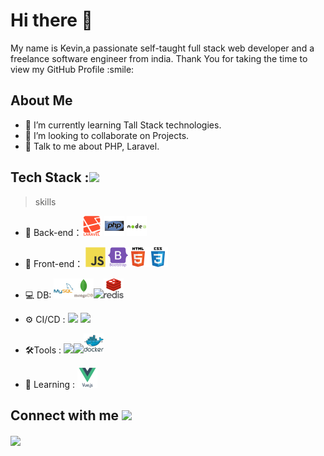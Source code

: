 <!-- <div align="center">
  <img width="" height = "" src="https://miro.medium.com/max/1444/1*Z5-lWkyzcRB5ahgm9qyxvg.png" alt="cover" />
</div> -->

<h1> Hi there 👋 </h1>

<div size='20px'> My name is Kevin,a passionate self-taught full stack web developer and a freelance software engineer from india. Thank You for taking the time to view my GitHub Profile :smile:</div>
<h2>About Me</h2>

- 🔭 I’m currently learning Tall Stack technologies.
- 👯 I’m looking to collaborate on Projects.
- 💬 Talk to me about PHP, Laravel.

<h2> Tech Stack :<img src = "https://github.githubassets.com/images/icons/emoji/unicode/1f6e0.png" width = 32px> </h2>

<blockquote>
<p dir="auto">skills</p>
</blockquote>

<ul>
  <li><p><g-emoji class="g-emoji" alias="telescope" fallback-src="https://github.githubassets.com/images/icons/emoji/unicode/1f52d.png">🔭</g-emoji>  Back-end：<img width ='32px' src ='https://raw.githubusercontent.com/devicons/devicon/master/icons/laravel/laravel-plain-wordmark.svg'> <img width ='32px' src ='https://raw.githubusercontent.com/devicons/devicon/master/icons/php/php-original.svg'> <img width ='32px' src ='https://raw.githubusercontent.com/devicons/devicon/master/icons/nodejs/nodejs-original-wordmark.svg'></p></li>
  
  <li><p><g-emoji class="g-emoji" alias="telescope" fallback-src="https://github.githubassets.com/images/icons/emoji/unicode/1f52d.png">🔭</g-emoji>  Front-end：  <img width ='32px' src ='https://raw.githubusercontent.com/devicons/devicon/master/icons/javascript/javascript-original.svg'> <img width ='32px' src ='https://raw.githubusercontent.com/devicons/devicon/master/icons/bootstrap/bootstrap-plain-wordmark.svg'><img width ='32px' src ='https://raw.githubusercontent.com/devicons/devicon/master/icons/html5/html5-original-wordmark.svg'><img width ='32px' src ='https://raw.githubusercontent.com/devicons/devicon/master/icons/css3/css3-original-wordmark.svg'></p></li>

  <li><p><g-emoji class="g-emoji" alias="computer" fallback-src="https://github.githubassets.com/images/icons/emoji/unicode/1f4bb.png">💻</g-emoji> DB: <img width ='32px' src ='https://raw.githubusercontent.com/devicons/devicon/master/icons/mysql/mysql-original-wordmark.svg'><img width ='32px' src ='https://raw.githubusercontent.com/devicons/devicon/master/icons/mongodb/mongodb-original-wordmark.svg'><img width ='32px' src ='https://www.vectorlogo.zone/logos/graphql/graphql-icon.svg'><img width ='32px' src ='https://raw.githubusercontent.com/devicons/devicon/master/icons/redis/redis-original-wordmark.svg'> </p></li>

  <li><p><g-emoji class="g-emoji" alias="gear" fallback-src="https://github.githubassets.com/images/icons/emoji/unicode/2699.png">⚙️</g-emoji> CI/CD : <img width ='32px' src ='https://www.vectorlogo.zone/logos/git-scm/git-scm-icon.svg'> <img width ='32px' src ='https://www.vectorlogo.zone/logos/circleci/circleci-icon.svg'></p></li>

  <li><p><g-emoji class="g-emoji" alias="hammer_and_wrench" fallback-src="https://github.githubassets.com/images/icons/emoji/unicode/1f6e0.png">🛠️</g-emoji>Tools : <img width ='32px' src ='https://cdn.jsdelivr.net/gh/devicons/devicon/icons/vscode/vscode-original.svg'><img width ='32px' src ='https://www.vectorlogo.zone/logos/getpostman/getpostman-icon.svg'><img width ='32px' src ='https://raw.githubusercontent.com/devicons/devicon/master/icons/docker/docker-original-wordmark.svg'></p></li>

  <li><p><g-emoji class="g-emoji" alias="seedling" fallback-src="https://github.githubassets.com/images/icons/emoji/unicode/1f331.png">🌱</g-emoji> Learning : <img width ='32px' src ='https://raw.githubusercontent.com/devicons/devicon/master/icons/vuejs/vuejs-original-wordmark.svg'></p></li>
  

  
</ul>

<h2> Connect with me <img src='https://raw.githubusercontent.com/ShahriarShafin/ShahriarShafin/main/Assets/handshake.gif' width="100px"> </h2>
<a href = 'https://www.linkedin.com/in/kevin-makwana-986b03a8/'> 
  <img width = '32px' align= 'center' src="https://raw.githubusercontent.com/rahulbanerjee26/githubAboutMeGenerator/main/icons/linked-in-alt.svg"/>
</a>
